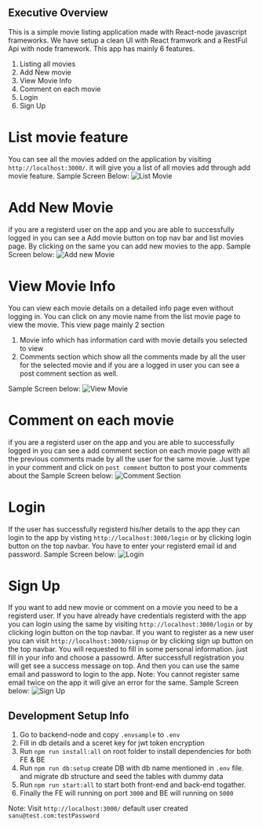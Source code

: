 ## Executive Overview
This is a simple movie listing application made with React-node javascript frameworks. We have setup a clean UI with React framwork and a RestFul Api with node framework. This app has mainly 6 features.

1. Listing all movies
2. Add New movie
3. View Movie Info
4. Comment on each movie
5. Login
6. Sign Up

# List movie feature
You can see all the movies added on the application by visiting `http://localhost:3000/`. it will give you a list of all movies add through add movie feature. 
Sample Screen Below:
![List Movie](https://i.ibb.co/TW5SBZF/screencapture-localhost-3000-film-2022-01-27-23-11-07.png)
# Add New Movie
if you are a registerd user on the app and you are able to successfully logged in you can see a Add movie button on top nav bar and list movies page. By clicking on the same you can add new movies to the app.
Sample Screen below:
![Add new Movie](https://i.ibb.co/mhKtXnj/screencapture-localhost-3000-add-Movie-2022-01-27-23-21-53.png)


# View Movie Info 
You can view each movie details on a detailed info page even without logging in. You can click on any movie name from the list movie page to view the movie. This view page mainly 2 section 
1. Movie info which has information card with movie details you selected to view
2. Comments section which show all the comments made by all the user for the selected movie and if you are a logged in user you can see a post comment section as well.

Sample Screen below:
![View Movie](https://i.ibb.co/CK95qdd/screencapture-localhost-3000-film-the-shawshank-redemption-2022-01-27-23-15-21.png)


# Comment on each movie
if you are a registerd user on the app and you are able to successfully logged in you can see a add comment section on each movie page with all the previous comments made by all the user for the same movie. Just type in your comment and click on `post comment` button to post your comments about the 
Sample Screen below:
![Comment Section](https://i.ibb.co/TM5kn8G/screencapture-localhost-3000-film-the-godfather-2022-01-27-23-20-46.png)


# Login
If the user has successfully registerd his/her details to the app they can login to the app by visting `http://localhost:3000/login` or by clicking login button on the top navbar. You have to enter your registerd email id and password.
Sample Screen below:
![Login](https://i.ibb.co/N9L0h8B/screencapture-localhost-3000-login-2022-01-27-23-16-55.png)


# Sign Up
If you want to add new movie or comment on a movie you need to be a registerd user. If you have already have credentials registerd with the app you can login using the same by visiting `http://localhost:3000/login` or by clicking login button on the top navbar. If you want to register as a new user you can visit `http://localhost:3000/signup` or by clicking sign up button on the top navbar. You will requested to fill in some personal information. just fill in your info and choose a passowrd. After successfull registration you will get see a success message on top. And then you can use the same email and password to login  to the app. 
Note: You cannot register same email twice on the app it will give an error for the same.
Sample Screen below:
![Sign Up](https://i.ibb.co/BcN4bgn/screencapture-localhost-3000-signup-2022-01-27-23-17-53.png)



## Development Setup Info

1. Go to backend-node and copy `.envsample` to `.env`
2. Fill in db details and a sceret key for jwt token encryption
3. Run `npm run install:all` on root folder to install dependencies for both FE & BE
4. Run `npm run db:setup` create DB with db name mentioned in `.env` file. and migrate db structure and seed the tables with dummy data
5. Run `npm run start:all` to start both front-end and back-end togather.
6. Finally the FE will running on port `3000` and BE will running on `5000`

Note: Visit `http://localhost:3000/` 
default user created `sanu@test.com:testPassword`

